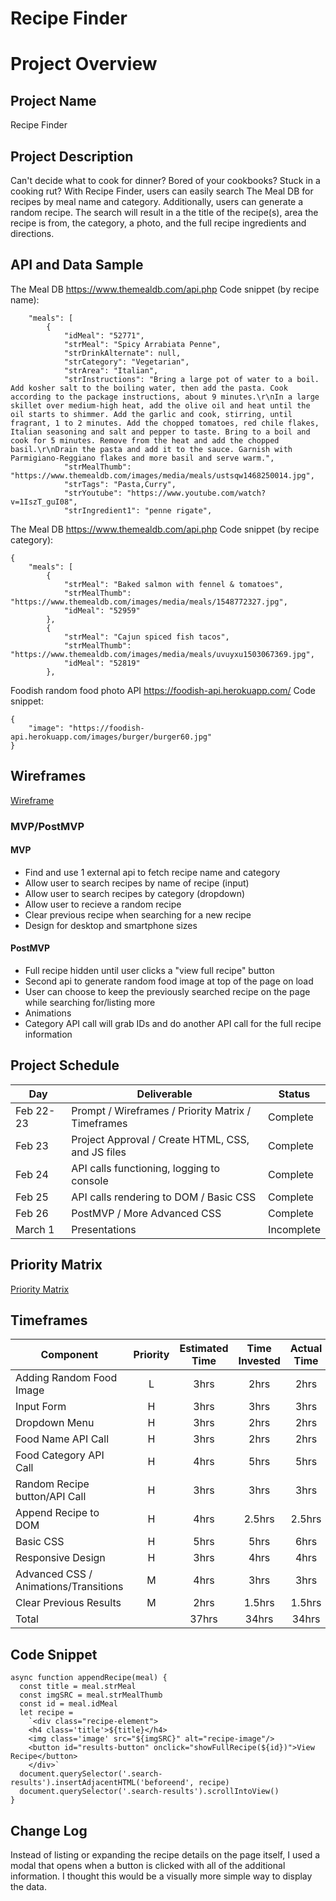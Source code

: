 # Recipe Finder

# Project Overview

## Project Name

Recipe Finder

## Project Description

Can't decide what to cook for dinner? Bored of your cookbooks? Stuck in a cooking rut? With Recipe Finder, users can easily search The Meal DB for recipes by meal name and category. Additionally, users can generate a random recipe. The search will result in a the title of the recipe(s), area the recipe is from, the category, a photo, and the full recipe ingredients and directions.

## API and Data Sample

The Meal DB
https://www.themealdb.com/api.php
Code snippet (by recipe name):

```{
    "meals": [
        {
            "idMeal": "52771",
            "strMeal": "Spicy Arrabiata Penne",
            "strDrinkAlternate": null,
            "strCategory": "Vegetarian",
            "strArea": "Italian",
            "strInstructions": "Bring a large pot of water to a boil. Add kosher salt to the boiling water, then add the pasta. Cook according to the package instructions, about 9 minutes.\r\nIn a large skillet over medium-high heat, add the olive oil and heat until the oil starts to shimmer. Add the garlic and cook, stirring, until fragrant, 1 to 2 minutes. Add the chopped tomatoes, red chile flakes, Italian seasoning and salt and pepper to taste. Bring to a boil and cook for 5 minutes. Remove from the heat and add the chopped basil.\r\nDrain the pasta and add it to the sauce. Garnish with Parmigiano-Reggiano flakes and more basil and serve warm.",
            "strMealThumb": "https://www.themealdb.com/images/media/meals/ustsqw1468250014.jpg",
            "strTags": "Pasta,Curry",
            "strYoutube": "https://www.youtube.com/watch?v=1IszT_guI08",
            "strIngredient1": "penne rigate",
```
The Meal DB
https://www.themealdb.com/api.php
Code snippet (by recipe category):
```
{
    "meals": [
        {
            "strMeal": "Baked salmon with fennel & tomatoes",
            "strMealThumb": "https://www.themealdb.com/images/media/meals/1548772327.jpg",
            "idMeal": "52959"
        },
        {
            "strMeal": "Cajun spiced fish tacos",
            "strMealThumb": "https://www.themealdb.com/images/media/meals/uvuyxu1503067369.jpg",
            "idMeal": "52819"
        },
```

Foodish random food photo API
https://foodish-api.herokuapp.com/
Code snippet:
```
{
    "image": "https://foodish-api.herokuapp.com/images/burger/burger60.jpg"
}
```


## Wireframes

[Wireframe](https://wireframe.cc/1wNLfi)

### MVP/PostMVP

#### MVP 

- Find and use 1 external api to fetch recipe name and category
- Allow user to search recipes by name of recipe (input)
- Allow user to search recipes by category (dropdown)
- Allow user to recieve a random recipe
- Clear previous recipe when searching for a new recipe
- Design for desktop and smartphone sizes

#### PostMVP  

- Full recipe hidden until user clicks a "view full recipe" button
- Second api to generate random food image at top of the page on load
- User can choose to keep the previously searched recipe on the page while searching for/listing more
- Animations
- Category API call will grab IDs and do another API call for the full recipe information

## Project Schedule

|  Day | Deliverable | Status
|---|---| ---|
|Feb 22-23| Prompt / Wireframes / Priority Matrix / Timeframes | Complete
|Feb 23| Project Approval / Create HTML, CSS, and JS files| Complete
|Feb 24| API calls functioning, logging to console | Complete
|Feb 25| API calls rendering to DOM / Basic CSS  | Complete
|Feb 26| PostMVP / More Advanced CSS| Complete
|March 1| Presentations | Incomplete

## Priority Matrix

[Priority Matrix](https://lucid.app/lucidchart/invitations/accept/de05d9c2-ac7c-4925-9260-a697f7fcff41)

## Timeframes

| Component | Priority | Estimated Time | Time Invested | Actual Time |
| --- | :---: |  :---: | :---: | :---: |
| Adding Random Food Image | L | 3hrs| 2hrs | 2hrs |
| Input Form | H | 3hrs| 3hrs | 3hrs |
| Dropdown Menu | H | 3hrs| 2hrs | 2hrs |
| Food Name API Call | H | 3hrs| 2hrs | 2hrs |
| Food Category API Call | H | 4hrs| 5hrs | 5hrs |
| Random Recipe button/API Call | H | 3hrs| 3hrs | 3hrs |
| Append Recipe to DOM | H | 4hrs| 2.5hrs | 2.5hrs |
| Basic CSS | H | 5hrs| 5hrs | 6hrs |
| Responsive Design | H | 3hrs| 4hrs | 4hrs |
| Advanced CSS / Animations/Transitions | M | 4hrs| 3hrs | 3hrs |
| Clear Previous Results | M | 2hrs| 1.5hrs | 1.5hrs |
| Total |  | 37hrs| 34hrs | 34hrs |

## Code Snippet
```
async function appendRecipe(meal) {
  const title = meal.strMeal
  const imgSRC = meal.strMealThumb
  const id = meal.idMeal
  let recipe =
    `<div class="recipe-element">
    <h4 class='title'>${title}</h4>
    <img class='image' src="${imgSRC}" alt="recipe-image"/>
    <button id="results-button" onclick="showFullRecipe(${id})">View Recipe</button>
    </div>`
  document.querySelector('.search-results').insertAdjacentHTML('beforeend', recipe)
  document.querySelector('.search-results').scrollIntoView()
}
```

## Change Log
 Instead of listing or expanding the recipe details on the page itself, I used a modal that opens when a button is clicked with all of the additional information. I thought this would be a visually more simple way to display the data.
